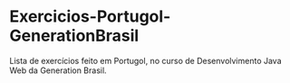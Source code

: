 # Exercicios-Portugol-GenerationBrasil
Lista de exercícios feito em Portugol, no curso de Desenvolvimento Java Web da Generation Brasil.
